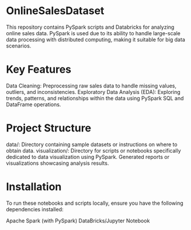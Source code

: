 # OnlineSalesDataset
This repository contains PySpark scripts and Databricks for analyzing online sales data. PySpark is used due to its ability to handle large-scale data processing with distributed computing, making it suitable for big data scenarios.

# Key Features
Data Cleaning: Preprocessing raw sales data to handle missing values, outliers, and inconsistencies.
Exploratory Data Analysis (EDA): Exploring trends, patterns, and relationships within the data using PySpark SQL and DataFrame operations.

# Project Structure
data/: Directory containing sample datasets or instructions on where to obtain data.
visualization/: Directory for scripts or notebooks specifically dedicated to data visualization using PySpark. Generated reports or visualizations showcasing analysis results.

# Installation
To run these notebooks and scripts locally, ensure you have the following dependencies installed:

Apache Spark (with PySpark)
DataBricks/Jupyter Notebook
